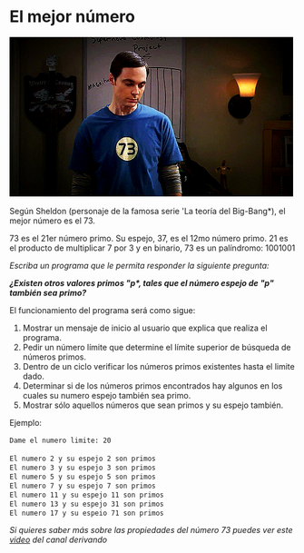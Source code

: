 # El mejor número

![](/00.-Sources/Gifs/Sheldon.gif)

Según Sheldon (personaje de la famosa serie 'La teoría del Big-Bang*), el mejor número es el 73.

73 es el 21er número primo. Su espejo, 37, es el 12mo número primo. 21 es el producto de multiplicar 7 por 3 y en binario, 73 es un palíndromo: 1001001

_Escriba un programa que le permita responder la siguiente pregunta:_

_**¿Existen otros valores primos "p*, tales que el número espejo de "p" también sea primo?**_

El funcionamiento del programa será como sigue:

1. Mostrar un mensaje de inicio al usuario que explica que realiza el programa.
2. Pedir un número límite que determine el límite superior de búsqueda de números primos.
3. Dentro de un ciclo verificar los números primos existentes hasta el limite dado.
4. Determinar si de los números primos encontrados hay algunos en los cuales su numero espejo también sea primo.
5. Mostrar sólo aquellos números que sean primos y su espejo también.

Ejemplo:

```
Dame el numero limite: 20

El numero 2 y su espejo 2 son primos
El numero 3 y su espejo 3 son primos
El numero 5 y su espejo 5 son primos
El numero 7 y su espejo 7 son primos
El numero 11 y su espejo 11 son primos
El numero 13 y su espejo 31 son primos
El numero 17 y su espeio 71 son primos

```
_Si quieres saber más sobre las propiedades del número 73 puedes ver este [video](https://www.youtube.com/watch?v=R7hTUxzbH48) del canal derivando_


